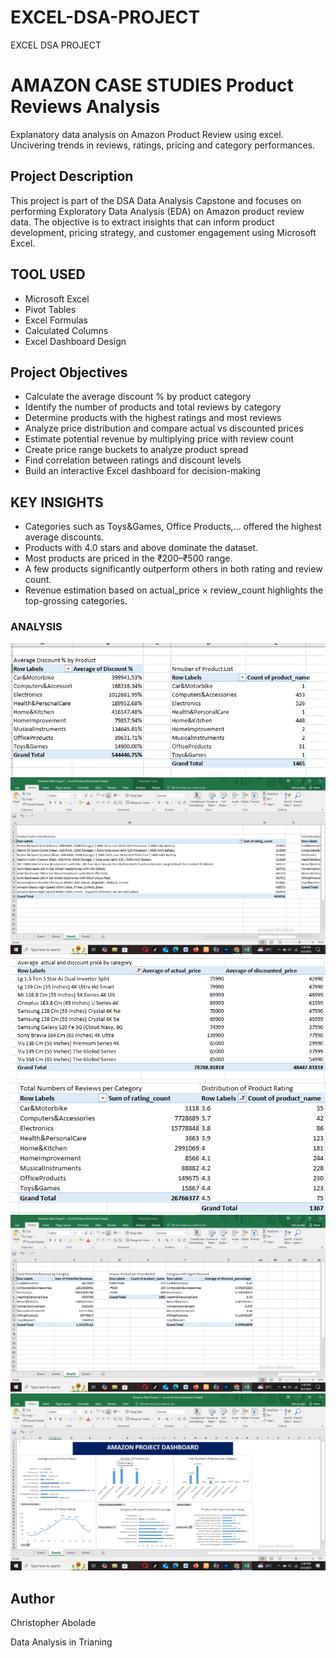 # EXCEL-DSA-PROJECT
EXCEL DSA PROJECT

# AMAZON CASE STUDIES Product Reviews Analysis
Explanatory data analysis on Amazon Product Review using excel. Uncivering trends in reviews, ratings, pricing and category performances.

## Project Description
This project is part of the DSA Data Analysis Capstone and focuses on performing Exploratory Data Analysis (EDA) on Amazon product review data. The objective is to extract insights that can inform product development, pricing strategy, and customer engagement using Microsoft Excel.

## TOOL USED
- Microsoft Excel
- Pivot Tables
- Excel Formulas
- Calculated Columns
- Excel Dashboard Design

## Project Objectives
- Calculate the average discount % by product category
- Identify the number of products and total reviews by category
- Determine products with the highest ratings and most reviews
- Analyze price distribution and compare actual vs discounted prices
- Estimate potential revenue by multiplying price with review count
- Create price range buckets to analyze product spread
- Find correlation between ratings and discount levels
- Build an interactive Excel dashboard for decision-making

## KEY INSIGHTS
- Categories such as Toys&Games, Office Products,... offered the highest average discounts.
- Products with 4.0 stars and above dominate the dataset.
- Most products are priced in the ₹200–₹500 range.
- A few products significantly outperform others in both rating and review count.
- Revenue estimation based on actual_price × review_count highlights the top-grossing categories.

### ANALYSIS
![image atl](https://github.com/chrisblu15/EXCEL-DSA-PROJECT/blob/2607c669416ec826957e9d337b0a40c203b94676/Screenshot%20Pivot%20Table.png)
![image atl](https://github.com/chrisblu15/EXCEL-DSA-PROJECT/blob/e8aa113b9f89e30e95d7b6ebb3ea4c2745110664/Screenshot%202025-08-02%20153938.png)
![image atl](https://github.com/chrisblu15/EXCEL-DSA-PROJECT/blob/4d4d99290af2d5da6e143c6508f6c7550270d6f8/Screenshot%20Pivot%20Table%202.png)
![image atl](https://github.com/chrisblu15/EXCEL-DSA-PROJECT/blob/fc3cd280555c65c01154f363c209131ab03cc73a/Screenshot%20Pivot%20Table%203.png)
![image atl](https://github.com/chrisblu15/EXCEL-DSA-PROJECT/blob/d5b424bc889a9ce90e32463f854fa406023b2645/Screenshot%20Pivot%20Table%204.png)
![image atl](https://github.com/chrisblu15/EXCEL-DSA-PROJECT/blob/93a43a4eb59ba96fa92d3ffa88640ac80c8af141/Screenshot%20dashboard.png)

## Author
Christopher Abolade

Data Analysis in Trianing

